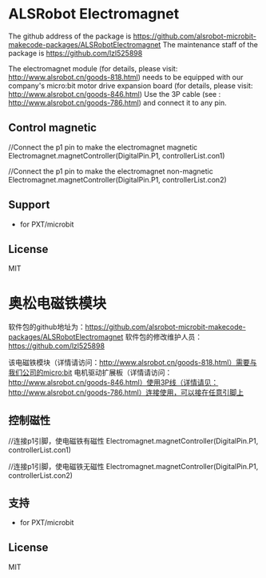 # ALSRobot Electromagnet
The github address of the package is https://github.com/alsrobot-microbit-makecode-packages/ALSRobotElectromagnet
The maintenance staff of the package is https://github.com/lzl525898

The electromagnet module (for details, please visit: http://www.alsrobot.cn/goods-818.html) needs to be equipped with our company's micro:bit motor drive expansion board (for details, please visit: http://www.alsrobot.cn/goods-846.html) Use the 3P cable (see : http://www.alsrobot.cn/goods-786.html) and connect it to any pin.

## Control magnetic
//Connect the p1 pin to make the electromagnet magnetic
Electromagnet.magnetController(DigitalPin.P1, controllerList.con1)

//Connect the p1 pin to make the electromagnet non-magnetic
Electromagnet.magnetController(DigitalPin.P1, controllerList.con2)

## Support

* for PXT/microbit

## License

MIT




# 奥松电磁铁模块
软件包的github地址为：https://github.com/alsrobot-microbit-makecode-packages/ALSRobotElectromagnet
软件包的修改维护人员：https://github.com/lzl525898

该电磁铁模块（详情请访问：http://www.alsrobot.cn/goods-818.html）需要与我们公司的micro:bit 电机驱动扩展板（详情请访问：http://www.alsrobot.cn/goods-846.html）使用3P线（详情请见：http://www.alsrobot.cn/goods-786.html）连接使用，可以接在任意引脚上

## 控制磁性
//连接p1引脚，使电磁铁有磁性
Electromagnet.magnetController(DigitalPin.P1, controllerList.con1)

//连接p1引脚，使电磁铁无磁性
Electromagnet.magnetController(DigitalPin.P1, controllerList.con2)

## 支持

* for PXT/microbit

## License

MIT
